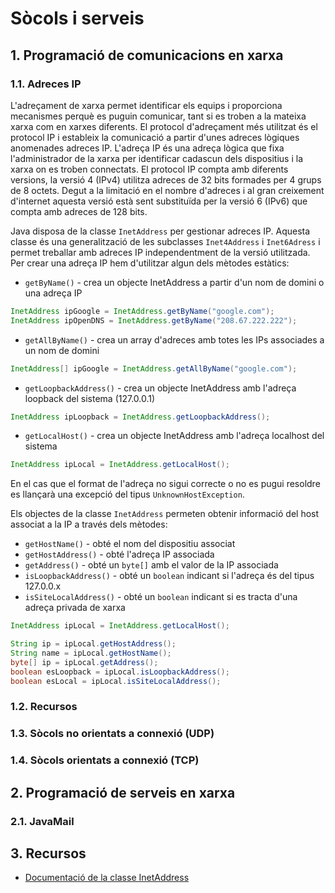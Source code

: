 # Sòcols i serveis

## 1. Programació de comunicacions en xarxa

### 1.1. Adreces IP

L'adreçament de xarxa permet identificar els equips i proporciona mecanismes perquè es puguin comunicar,
tant si es troben a la mateixa xarxa com en xarxes diferents.
El protocol d'adreçament més utilitzat és el protocol IP i estableix la comunicació 
a partir d'unes adreces lògiques anomenades adreces IP.
L'adreça IP és una adreça lògica que fixa l'administrador de la xarxa per 
identificar cadascun dels dispositius i la xarxa on es troben connectats.
El protocol IP compta amb diferents versions, la versió 4 (IPv4) utilitza 
adreces de 32 bits formades per 4 grups de 8 octets.
Degut a la limitació en el nombre d'adreces i al gran creixement d'internet 
aquesta versió està sent substituïda per la versió 6 (IPv6) que compta amb adreces de 128 bits.

Java disposa de la classe `InetAddress` per gestionar adreces IP.
Aquesta classe és una generalització de les subclasses `Inet4Address` i 
`Inet6Adress` i permet treballar amb adreces IP independentment de la versió utilitzada.
Per crear una adreça IP hem d'utilitzar algun dels mètodes estàtics:

* `getByName()` - crea un objecte InetAddress a partir d'un nom de domini o una adreça IP
```java
InetAddress ipGoogle = InetAddress.getByName("google.com");
InetAddress ipOpenDNS = InetAddress.getByName("208.67.222.222");
```

* `getAllByName()` - crea un array d'adreces amb totes les IPs associades a un nom de domini
```java
InetAddress[] ipGoogle = InetAddress.getAllByName("google.com");
```

* `getLoopbackAddress()` - crea un objecte InetAddress amb l'adreça loopback del sistema (127.0.0.1)
```java
InetAddress ipLoopback = InetAddress.getLoopbackAddress();
```

* `getLocalHost()` - crea un objecte InetAddress amb l'adreça localhost del sistema
```java
InetAddress ipLocal = InetAddress.getLocalHost();
```

En el cas que el format de l'adreça no sigui correcte o no es pugui resoldre es 
llançarà una excepció del tipus `UnknownHostException`.

Els objectes de la classe `InetAddress` permeten obtenir informació del host 
associat a la IP a través dels mètodes:

* `getHostName()` - obté el nom del dispositiu associat
* `getHostAddress()` - obté l'adreça IP associada
* `getAddress()` - obté un `byte[]` amb el valor de la IP associada
* `isLoopbackAddress()` - obté un `boolean` indicant si l'adreça és del tipus 127.0.0.x
* `isSiteLocalAddress()` - obté un `boolean` indicant si es tracta d'una adreça privada de xarxa

```java
InetAddress ipLocal = InetAddress.getLocalHost();

String ip = ipLocal.getHostAddress();
String name = ipLocal.getHostName();
byte[] ip = ipLocal.getAddress();
boolean esLoopback = ipLocal.isLoopbackAddress();
boolean esLocal = ipLocal.isSiteLocalAddress();
```

### 1.2. Recursos


### 1.3. Sòcols no orientats a connexió (UDP)


### 1.4. Sòcols orientats a connexió (TCP)


## 2. Programació de serveis en xarxa

### 2.1. JavaMail


## 3. Recursos

* [Documentació de la classe InetAddress](https://docs.oracle.com/javase/8/docs/api/java/net/InetAddress.html)

